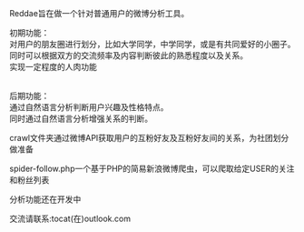 Reddae旨在做一个针对普通用户的微博分析工具。<br>

初期功能：<br>
对用户的朋友圈进行划分，比如大学同学，中学同学，或是有共同爱好的小圈子。<br>
同时可以根据双方的交流频率及内容判断彼此的熟悉程度以及关系。<br>
实现一定程度的人肉功能<br>

<br>
后期功能：<br>
通过自然语言分析判断用户兴趣及性格特点。<br>
同时通过自然语言分析增强关系的判断。<br>



crawl文件夹通过微博API获取用户的互粉好友及互粉好友间的关系，为社团划分做准备<br>

spider-follow.php一个基于PHP的简易新浪微博爬虫，可以爬取给定USER的关注和粉丝列表<br>

分析功能还在开发中<br>

交流请联系:tocat(在)outlook.com<br>
